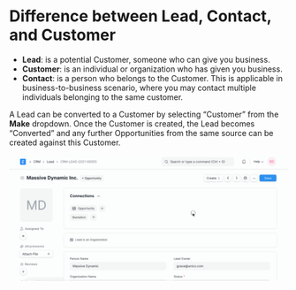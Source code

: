 
# Difference between Lead, Contact, and Customer


* **Lead**: is a potential Customer, someone who can give you business.
* **Customer**: is an individual or organization who has given you business.
* **Contact**: is a person who belongs to the Customer. This is applicable in business-to-business scenario, where you may contact multiple individuals belonging to the same customer.


A Lead can be converted to a Customer by selecting “Customer” from the **Make**
dropdown. Once the Customer is created, the Lead becomes “Converted” and any
further Opportunities from the same source can be created against this
Customer.


![Lead, Customer and Contact](/files/lead-to-customer.gif)


